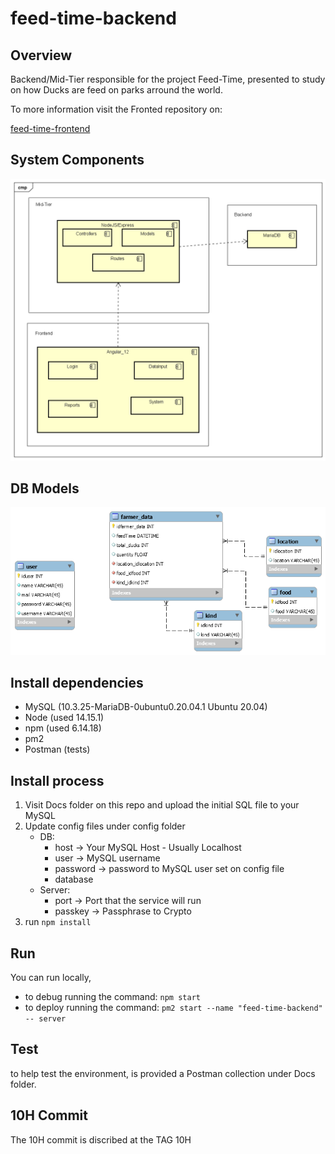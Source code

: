 # feed-time-backend

## Overview

Backend/Mid-Tier responsible for the project Feed-Time, presented to study on how Ducks are feed on parks arround the world.

To more information visit the Fronted repository on:

[feed-time-frontend](https://github.com/fgguilherme/feed-time-frontend)

## System Components

![alt](./Docs/ComponentDiagram.png)

## DB Models

![alt](./Docs/database.png)

## Install dependencies

* MySQL (10.3.25-MariaDB-0ubuntu0.20.04.1 Ubuntu 20.04)
* Node (used 14.15.1)
* npm (used 6.14.18)
* pm2
* Postman (tests)

## Install process

1) Visit Docs folder on this repo and upload the initial SQL file to your MySQL
2) Update config files under config folder
   * DB:
      * host      -> Your MySQL Host - Usually Localhost
      * user      -> MySQL username
      * password  -> password to MySQL user set on config file
      * database
   * Server:
     * port -> Port that the service will run
     * passkey -> Passphrase to Crypto
3) run `npm install`

##  Run

You can run locally, 
* to debug running the command:
`npm start`
* to deploy running the command:
`pm2 start --name "feed-time-backend" -- server`

## Test

to help test the environment, is provided a Postman collection under Docs folder.


## 10H Commit

The 10H commit is discribed at the TAG 10H 